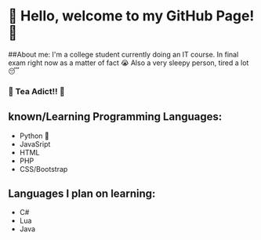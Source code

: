 # 👋 Hello, welcome to my GitHub Page! 👋

##About me:
I'm a college student currently doing an IT course. In final exam right now as a matter of fact 😭
Also a very sleepy person, tired a lot😴
### 🍵 Tea Adict!! 🍵

## known/Learning Programming Languages:
- Python 🐍
- JavaSript 
- HTML
- PHP
- CSS/Bootstrap

## Languages I plan on learning:
- C#
- Lua
- Java

